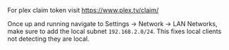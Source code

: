 For plex claim token visit https://www.plex.tv/claim/

Once up and running navigate to Settings -> Network -> LAN Networks, make sure to add the local subnet `192.168.2.0/24`. This fixes local clients not detecting they are local.